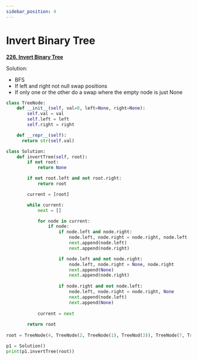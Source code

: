 ```yaml
---
sidebar_position: 4
---
```


# Invert Binary Tree

**[226. Invert Binary Tree](https://leetcode.com/problems/invert-binary-tree/)**

Solution:
 - BFS
 - If left and right not null swap positions
 - If only one or the other do a swap where the empty node is just None

```python title="Output (as a BT) = [4,7,2,9,6,3,1] "
class TreeNode:
    def __init__(self, val=0, left=None, right=None):
        self.val = val
        self.left = left
        self.right = right

    def __repr__(self):
      return str(self.val)

class Solution:
    def invertTree(self, root):
        if not root:
            return None

        if not root.left and not root.right:
            return root

        current = [root]

        while current:
            next = []

            for node in current:
                if node:
                    if node.left and node.right:
                        node.left, node.right = node.right, node.left
                        next.append(node.left)
                        next.append(node.right)

                    if node.left and not node.right:
                        node.left, node.right = None, node.right
                        next.append(None)
                        next.append(node.right)
                    
                    if node.right and not node.left:
                        node.left, node.right = node.right, None
                        next.append(node.left)
                        next.append(None)
                
            current = next
        
        return root
    
root = TreeNode(4, TreeNode(2, TreeNode(1), TreeNod(3)), TreeNode(7, TreeNode(6), TreeNode(9)))

p1 = Solution()
print(p1.invertTree(root))
```
